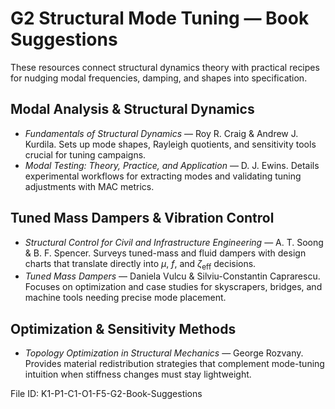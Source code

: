 # G2 Structural Mode Tuning — Book Suggestions

These resources connect structural dynamics theory with practical recipes for nudging modal frequencies, damping, and shapes into specification.

## Modal Analysis & Structural Dynamics
- *Fundamentals of Structural Dynamics* — Roy R. Craig & Andrew J. Kurdila. Sets up mode shapes, Rayleigh quotients, and sensitivity tools crucial for tuning campaigns.
- *Modal Testing: Theory, Practice, and Application* — D. J. Ewins. Details experimental workflows for extracting modes and validating tuning adjustments with MAC metrics.

## Tuned Mass Dampers & Vibration Control
- *Structural Control for Civil and Infrastructure Engineering* — A. T. Soong & B. F. Spencer. Surveys tuned-mass and fluid dampers with design charts that translate directly into $\mu$, $f$, and $\zeta_{\text{eff}}$ decisions.
- *Tuned Mass Dampers* — Daniela Vulcu & Silviu-Constantin Caprarescu. Focuses on optimization and case studies for skyscrapers, bridges, and machine tools needing precise mode placement.

## Optimization & Sensitivity Methods
- *Topology Optimization in Structural Mechanics* — George Rozvany. Provides material redistribution strategies that complement mode-tuning intuition when stiffness changes must stay lightweight.

File ID: K1-P1-C1-O1-F5-G2-Book-Suggestions
